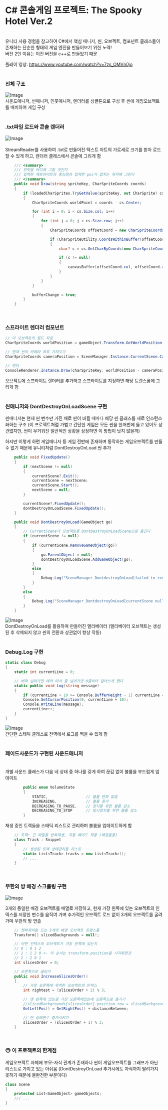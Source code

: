 # C# 콘솔게임 프로젝트: The Spooky Hotel Ver.2
<br>
유니티 사용 경험을 참고하여 C#에서 핵심 매니저, 씬, 오브젝트, 컴포넌트 클래스들이 존재하는 단순한 형태의 게임 엔진을 만들어보기 위한 노력!<br>
버전 2인 이유는 이전 버전을 c++로 만들었기 때문<br>

플레이 영상: https://www.youtube.com/watch?v=7zs_OMVn0jo<br><br>


### 전체 구조<br>

![Image](https://github.com/user-attachments/assets/f0637533-56d9-4dcb-a88b-684c234c382d)<br>
사운드매니저, 씬매니저, 인풋매니저, 렌더러를 싱글톤으로 구성 후 씬에 게임오브젝트를 배치하여 게임 구성<br><br>


### .txt파일 로드와 콘솔 렌더러<br>

![Image](https://github.com/user-attachments/assets/7704f455-cb4a-445c-a441-7c4c3dced754)<br><br>
StreamReader를 사용하여 .txt로 만들어진 텍스트 아트의 가로세로 크기를 받아 로드할 수 있게 하고, 렌더러 클래스에서 콘솔에 그리게 함

```csharp
    /// <summary>
    /// 무엇을 어디에 그릴 것인지
    /// 입력한 캐프라이트의 중심점과 입력한 pos가 겹치는 위치에 그린다
    /// </summary>
    public void Draw(string spriteKey, CharSpriteCoords coords)
    {
        if (loadedCharSprites.TryGetValue(spriteKey, out CharSprite? cs))
        {
            CharSpriteCoords worldPoint = coords - cs.Center;

            for (int i = 0; i < cs.Size.col; i++)
            {
                for (int j = 0; j < cs.Size.row; j++)
                {
                    CharSpriteCoords offsetCoord = new CharSpriteCoords(worldPoint.col + i, worldPoint.row + j);

                    if (CharSpriteUtility.CoordsWithinBuffer(offsetCoord, canvasBuffer))
                    {
                        char? c = cs.GetCharByCoords(new CharSpriteCoords(i, j));

                        if (c != null)
                        {
                            canvasBuffer[offsetCoord.col, offsetCoord.row] = c.Value;
                        }
                    }
                }
            }

            bufferChange = true;
        }
    }
```

<br>

### 스프라이트 렌더러 컴포넌트

```csharp
// 이 오브젝트의 월드 좌표
CharSpriteCoords worldPosition = gameObject.Transform.GetWorldPosition();

// 현재 씬의 카메라 좌표 가져오기
CharSpriteCoords cameraPosition = SceneManager.Instance.CurrentScene.Camera.Transform.position;

// 렌더
ConsoleRenderer.Instance.Draw(charSpriteKey, worldPosition - cameraPosition);
```
오브젝트에 스프라이트 렌더러를 추가하고 스프라이트를 지정하면 해당 트랜스폼에 그리게 함<br><br>


### 씬매니저와 DontDestroyOnLoadScene 구현

씬매니저는 현재 씬 변수만 가진 채로 씬이 바뀔 때마다 해당 씬 클래스를 새로 인스턴스화하는 구조 (이 프로젝트처럼 가볍고 간단한 게임은 모든 씬을 한꺼번에 들고 있어도 상관없지만, 씬이 무거워진 일반적인 상황을 상정하면 이 방법이 낫지 않을까)

하지만 이렇게 하면 게임매니저 등 게임 전반에 존재하며 동작하는 게임오브젝트를 만들 수 없기 때문에 유니티처럼 DontDestroyOnLoad 씬 추가

```csharp
    public void FixedUpdate()
    {
        if (nextScene != null)
        {
            currentScene?.Exit();
            currentScene = nextScene;
            currentScene.Start();
            nextScene = null;
        }

        currentScene?.FixedUpdate();
        dontDestroyOnLoadScene.FixedUpdate();
    }
```
```csharp
    public void DontDestroyOnLoad(GameObject go)
    {
        // CurrentScene의 오브젝트를 DontDestroyOnLoadScene으로 옮긴다
        if (currentScene != null)
        {
            if (currentScene.RemoveGameObject(go))
            {
                go.ParentObject = null;
                dontDestroyOnLoadScene.AddGameObject(go);
            }
            else
            {
                Debug.Log("SceneManager_DontdestroyOnLoad[failed to remove gameObject from the original scene]");
            }
        }
        else
        {
            Debug.Log("SceneManager_DontdestroyOnLoad[currentScene null]");
        }
    }
```
![Image](https://github.com/user-attachments/assets/f1dd6b27-3c20-4735-9296-6b1c00b88241)<br>
DontDestroyOnLoad를 활용하여 만들어진 엘리베이터 (엘리베이터 오브젝트는 생성된 후 삭제되지 않고 씬의 전환과 상관없이 항상 작동)<br><br>


### Debug.Log 구현

```csharp
static class Debug
{
    static int currentLine = 0;

    // 버퍼 넘어가면 에러 떠서 줄 넘어가면 0줄부터 덮어쓰게 했다
    static public void Log(string message)
    {
        if (currentLine + 10 >= Console.BufferHeight - 1) currentLine = 0;
        Console.SetCursorPosition(0, currentLine + 10);
        Console.WriteLine(message);
        currentLine++;
    }
}
```

![Image](https://github.com/user-attachments/assets/0f10814c-35a8-4745-be4b-a963fca55a7e)<br>
간단한 스태틱 클래스로 전역에서 로그를 찍을 수 있게 함<br><br>


### 페이드사운드가 구현된 사운드매니저<br><br>

개별 사운드 클래스가 다음 네 상태 중 하나를 갖게 하여 끊김 없이 볼륨을 부드럽게 업데이트
```csharp
        public enum VolumeState
        {
            STATIC,                 // 볼륨 변화 없음
            INCREASING,             // 볼륨 증가
            DECREASING_TO_PAUSE,    // 정지를 위한 볼륨 감소
            DECREASING_TO_STOP      // 일시정지를 위한 볼륨 감소
        }
```

재생 중인 트랙들을 스태틱 리스트로 관리하며 볼륨을 업데이트하게 함
```csharp
    // 트랙: 긴 파일을 반복재생, 자동 페이드 적용 (배경음용)
    class Track : Snippet
    {
        // 생성된 트랙 상태관리용 리스트
        static List<Track> tracks = new List<Track>();
        // ...
    }
```

<br>

### 무한의 방 배경 스크롤링 구현

![Image](https://github.com/user-attachments/assets/18701c21-671b-494f-8ece-bc7f04634323)<br>

3개의 동일한 배경 오브젝트를 배열로 저장하고, 현재 가장 왼쪽에 있는 오브젝트의 인덱스를 저장한 변수를 움직여 가며 추가적인 오브젝트 로드 없이 3개의 오브젝트를 굴려 가며 무한의 방 연출

```csharp
    // 쳇바퀴처럼 도는 3개의 배경 오브젝트 트랜스폼
    Transform[] slicedBackgrounds = null!;

    // 어떤 인덱스의 오브젝트가 가장 왼쪽에 있는지
    // 0 : 0 1 2
    // 1 : 1 2 0 <- 이 순서는 transform.position을 시각화한것
    // 2 : 2 0 1
    int slicesOrder = 0;
```

```csharp
    // 오른쪽으로 굴리기
    public void IncreaseSlicesOrder()
    {
        // 가장 오른쪽에 위치한 오브젝트의 인덱스
        int rightest = (slicesOrder + 2) % 3;

        // 맨 왼쪽에 있는걸 가장 오른쪽에있는애 오른쪽으로 옮기기
        //slicedBackgrounds[slicesOrder].position.row = slicedBackgrounds[rightest].position.row + distanceBetween;
        GetLeftPos() = GetRightPos() + distanceBetween;

        // 현 상태변수 증가시키기
        slicesOrder = (slicesOrder + 1) % 3;
    }
```

<br>

### :sweat: 이 프로젝트의 한계점

게임오브젝트 자체에 부모-자식 관계가 존재하나 씬이 게임오브젝트를 그래프가 아닌 리스트로 가지고 있는 아쉬움
	(DontDestroyOnLoad 추가시에도 자식까지 딸려가지 못하기 때문에 불완전한 부분이다)

```csharp
class Scene
{
    protected List<GameObject> gameObjects;
    /// ...
}
```
